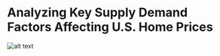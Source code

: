 # Analyzing Key Supply Demand Factors Affecting U.S. Home Prices
![alt text]([http://url/to/img.png](https://miro.medium.com/v2/resize:fit:1400/format:webp/1*xBMj0eaohwUNAVgfMNkAqQ.png)https://miro.medium.com/v2/resize:fit:1400/format:webp/1*xBMj0eaohwUNAVgfMNkAqQ.png)
